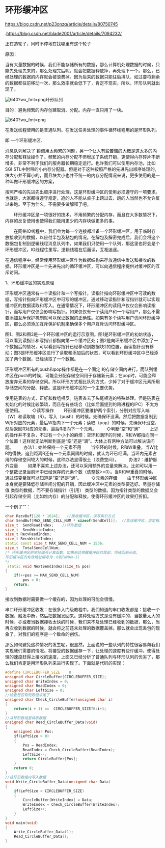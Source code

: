 # 环形缓冲区



<https://blog.csdn.net/p23onzq/article/details/80750745>

.<https://blog.csdn.net/blade2001/article/details/7094232/>

正在造轮子，同时不停地在找哪里有这个轮子

原因：

当有大量数据的时候，我们不能存储所有的数据，那么计算机处理数据的时候，只能先处理先来的，那么处理完后呢，就会把数据释放掉，再处理下一个。那么，已经处理的数据的内存就会被浪费掉。因为后来的数据只能往后排队，如过要将剩余的数据都往前移动一次，那么效率就会低下了，肯定不现实，所以，环形队列就出现了。

![640?wx_fmt=png](https://ss.csdn.net/p?https://mmbiz.qpic.cn/mmbiz_png/rcIZQGIkZaMLn6IPyZvLxg9Mu7zOe4LkgNXLTsiaibiavtCXyFpUJyiaLxSagm7FuQxq4Z3u2sAxbqMjo9mTTdc5wA/640?wx_fmt=png)环形队列

目的：避免频繁的内存创建取消、分配。内存一直只用了一块。

 

![640?wx_fmt=png](https://ss.csdn.net/p?https://mmbiz.qpic.cn/mmbiz_png/rcIZQGIkZaMLn6IPyZvLxg9Mu7zOe4Lkr0LicRvFRnwSBGYOyiaOSvv8bugrhB8lUicib53R6KzicLrYTa7L4HCpuCg/640?wx_fmt=png)

在发送线程使用的是普通队列。在发送任务处理的事件循环线程用的是环形队列。

即 一个环形缓冲区.
 

消息队列解决了 锁调用太频繁的问题，另一个让人有些苦恼的大概是这太多的内存分配和释放操作了。频繁的内存分配不但增加了系统开销，更使得内存碎片不断增多，非常不利于我们的服务器长期稳定运行。也许我们可以使用内存池，比如SGI STL中附带的小内存分配器。但是对于这种按照严格的先进先出顺序处理的，块大小并不算小的，而且块大小也并不统一的内存分配情况来说，更多使用的是一种叫做环形缓冲区的方案，

按照严格的先进先出顺序进行处理，这是环形缓冲区的使用必须遵守的一项要求。也就是，大家都得遵守规定，追的人不能从桌子上跨过去，跑的人当然也不允许反过来跑。至于为什么，不需要多做解释了吧。

　　环形缓冲区是一项很好的技术，不用频繁的分配内存，而且在大多数情况下，内存的反复使用也使得我们能用更少的内存块做更多的事。
 
　　在网络IO线程中，我们会为每一个连接都准备一个环形缓冲区，用于临时存放接收到的数据，以应付半包及粘包的情况。在解包及解密完成后，我们会将这个数据包复制到逻辑线程消息队列中，如果我们只使用一个队列，那这里也将会是个环形缓冲区，IO线程往里写，逻辑线程在后面读，互相追逐。

在通信程序中，经常使用环形缓冲区作为数据结构来存放通信中发送和接收的数据。环形缓冲区是一个先进先出的循环缓冲区，可以向通信程序提供对缓冲区的互斥访问。

1、环形缓冲区的实现原理

环形缓冲区通常有一个读指针和一个写指针。读指针指向环形缓冲区中可读的数据，写指针指向环形缓冲区中可写的缓冲区。通过移动读指针和写指针就可以实现缓冲区的数据读取和写入。在通常情况下，环形缓冲区的读用户仅仅会影响读指针，而写用户仅仅会影响写指针。如果仅仅有一个读用户和一个写用户，那么不需要添加互斥保护机制就可以保证数据的正确性。如果有多个读写用户访问环形缓冲区，那么必须添加互斥保护机制来确保多个用户互斥访问环形缓冲区。

图1、图2和图3是一个环形缓冲区的运行示意图。图1是环形缓冲区的初始状态，可以看到读指针和写指针都指向第一个缓冲区处；图2是向环形缓冲区中添加了一个数据后的情况，可以看到写指针已经移动到数据块2的位置，而读指针没有移动；图3是环形缓冲区进行了读取和添加后的状态，可以看到环形缓冲区中已经添加了两个数据，已经读取了一个数据。

环形缓冲区所有的push和pop操作都是在一个固定 的存储空间内进行。而队列缓冲区在push的时候，可能会分配存储空间用于存储新元素；在pop时，可能会释放废弃元素的存储空间。所以环形方式相比队列方式，少掉了对于缓冲区元素所用存储空间的分配、释放。这是环形缓冲区的一个主要优势。

使用链表的方式，正好和数组相反。链表省去了头尾相连的特殊处理。但是链表在初始化的时候比较繁琐，而且在有些场合（比如后面提到的跨进程的IPC）不太方便使用。
　　◇读写操作
　　环形缓冲区要维护两个索引，分别对应写入端（W）和读取端（R）。写入（push）的时候，先确保环没满，然后把数据复制到W所对应的元素，最后W指向下一个元素；读取（pop）的时候，先确保环没空，然后返回R对应的元素，最后R指向下一个元素。
　　◇判断“空”和“满”
　　上述的操作并不复杂，不过有一个小小的麻烦：空环和满环的时候，R和W都指向同一个位置！这样就无法判断到底是“空”还是“满”。大体上有两种方法可以解决该问题。
　　办法1：始终保持一个元素不用
　　当空环的时候，R和W重叠。当W比R跑得快，追到距离R还有一个元素间隔的时候，就认为环已经满。当环内元素占用的存储空间较大的时候，这种办法显得很土（浪费空间）。
　　办法2：维护额外变量
　　如果不喜欢上述办法，还可以采用额外的变量来解决。比如可以用一个整数记录当前环中已经保存的元素个数（该整数>=0）。当R和W重叠的时候，通过该变量就可以知道是“空”还是“满”。
　　◇元素的存储
　　由于环形缓冲区本身就是要降低存储空间分配的开销，因此缓冲区中元素的类型要选好。尽量存储值 类型的数据，而不要存储指针（引用） 类型的数据。因为指针类型的数据又会引起存储空间（比如堆内存）的分配和释放，使得环形缓冲区的效果打折扣。
 

一个例子“”：

``` cpp
char RecvBuf[128 * 1024];   //接收缓冲区，读写索引方式   
char SendBuf[MAX_SEND_CELL_NUM * sizeof(SendCell)];  //发送缓冲区，自定格式，每个节点存储 缓冲位置，缓冲长度，读取位置     
size_t  SendReadIndex;    //环形数组
size_t  SendWriteIndex;        
size_t RecvReadIndex;
size_t RecvWriteIndex;
static const size_t MAX_SEND_CELL_NUM = 1536;
size_t  TotalSendCellNum;
/* 环形缓冲区的地址编号计算函数，如果到达唤醒缓冲区的尾部，将绕回到头部。
环形缓冲区的有效地址编号为：0到(NMAX-1)
*/
 static void NextSendIndex(size_t& pos)
{
    if(++pos >= MAX_SEND_CELL_NUM)
        pos = 0;
    return;
}
```

接收到数据时需要做一个缓存的，因为处理的可能会很慢。

串口环形缓冲区收发：在很多入门级教程中，我们知道的串口收发都是：接收一个数据，触发中断，然后把数据发回来。这种处理方式是没有缓冲的，当数量太大的时候，亦或者当数据接收太快的时候，我们来不及处理已经收到的数据，那么，当再次收到数据的时候，就会将之前还未处理的数据覆盖掉。那么就会出现丢包的现象了，对我们的程序是一个致命的创伤。

那么如何避免这种情况的发生呢，很显然，上面说的一些队列的特性很容易帮我们实现我们需要的情况。将接受的数据缓存一下，让处理的速度有些许缓冲，使得处理的速度赶得上接收的速度，上面又已经分析了普通队列与环形队列的优劣了，那么我们肯定是用环形队列来进行实现了。下面就是代码的实现：


``` cpp
#define CIRCLEBUFFER_SIZE    8
unsigned char CircleBuffer[CIRCLEBUFFER_SIZE];
unsigned char WriteIndex = 0;
unsigned char ReadIndex = 0;
unsigned char LeftSize = 0;
//检查是否有到数组末尾了
unsigned char Check_CircleBuffer(unsigned char i)
{
    return(i + 1) ==  CIRCLEBUFFER_SIZE?0:i+1; 
}
//从环形数组里读取数据
unsigned char Read_CircleBuffer_Data(void)
{
    unsigned char Pos;
    if(LeftSize > 0)
    {
        Pos = ReadIndex;
        ReadIndex = Check_CircleBuffer(ReadIndex);
        LeftSize--;
        return CircleBuffer[Pos];
    }
    return 0;
}
//往环形数组内写入数据
void Write_CircleBuffer_Data(unsigned char Data)
{
    if(LeftSize < CIRCLEBUFFER_SIZE)
    {
        CircleBuffer[WriteIndex] = Data;
        WriteIndex = Check_CircleBuffer(WriteIndex);
        LeftSize++;
    }
}
void main(void)
{
    Write_CircleBuffer_Data(1);
    Read_CircleBuffer_Data();
}
```

 